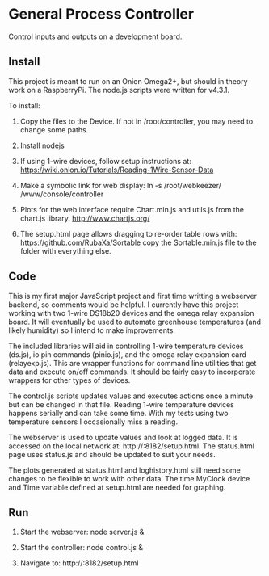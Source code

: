 # General Process Controller

Control inputs and outputs on a development board.

## Install

This project is meant to run on an Onion Omega2+, but should in theory work on 
a RaspberryPi. The node.js scripts were written for v4.3.1.

To install:
1. Copy the files to the Device. If not in /root/controller, you may need to 
change some paths. 

2. Install nodejs

3. If using 1-wire devices, follow setup instructions at:
https://wiki.onion.io/Tutorials/Reading-1Wire-Sensor-Data

4. Make a symbolic link for web display:
ln -s /root/webkeezer/ /www/console/controller

5. Plots for the web interface require Chart.min.js and utils.js from the
chart.js library.  http://www.chartjs.org/

6. The setup.html page allows dragging to re-order table rows with:
https://github.com/RubaXa/Sortable
copy the Sortable.min.js file to the folder with everything else.


## Code

This is my first major JavaScript project and first time writting a webserver
backend, so comments would be helpful.  I currently have this project working 
with two 1-wire DS18b20 devices and the omega relay expansion board.  It will
eventually be used to automate greenhouse temperatures (and likely humidity) 
so I intend to make improvements.

The included libraries will aid in controlling 1-wire temperature devices 
(ds.js), io pin commands (pinio.js), and the omega relay expansion card 
(relayexp.js).  This are wrapper functions for command line utilities that 
get data and execute on/off commands.  It should be fairly easy to incorporate
wrappers for other types of devices.

The control.js scripts updates values and executes actions once a minute but
can be changed in that file.  Reading 1-wire temperature devices happens 
serially and can take some time.  With my tests using two temperature sensors
I occasionally miss a reading.  

The webserver is used to update values and look at logged data.  It is 
accessed on the local network at: http://<omega-ip-address>:8182/setup.html.
The status.html page uses status.js and should be updated to suit your needs.

The plots generated at status.html and loghistory.html still need some changes
to be flexible to work with other data.  The time MyClock device and Time 
variable defined at setup.html are needed for graphing.

## Run

1. Start the webserver:
node server.js &

2. Start the controller:
node control.js &

3. Navigate to:
http://<omega-ip-address>:8182/setup.html
